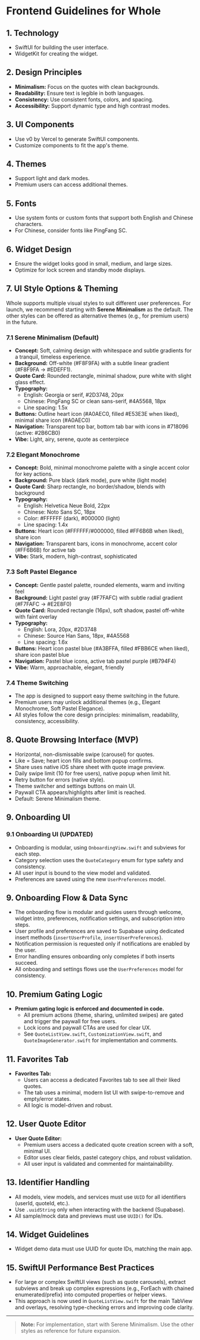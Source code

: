 # Frontend Guidelines for Whole

## 1. Technology
- SwiftUI for building the user interface.
- WidgetKit for creating the widget.

## 2. Design Principles
- **Minimalism:** Focus on the quotes with clean backgrounds.
- **Readability:** Ensure text is legible in both languages.
- **Consistency:** Use consistent fonts, colors, and spacing.
- **Accessibility:** Support dynamic type and high contrast modes.

## 3. UI Components
- Use v0 by Vercel to generate SwiftUI components.
- Customize components to fit the app's theme.

## 4. Themes
- Support light and dark modes.
- Premium users can access additional themes.

## 5. Fonts
- Use system fonts or custom fonts that support both English and Chinese characters.
- For Chinese, consider fonts like PingFang SC.

## 6. Widget Design
- Ensure the widget looks good in small, medium, and large sizes.
- Optimize for lock screen and standby mode displays.

## 7. UI Style Options & Theming

Whole supports multiple visual styles to suit different user preferences. For launch, we recommend starting with **Serene Minimalism** as the default. The other styles can be offered as alternative themes (e.g., for premium users) in the future.

### 7.1 Serene Minimalism (Default)
- **Concept:** Soft, calming design with whitespace and subtle gradients for a tranquil, timeless experience.
- **Background:** Off-white (#F8F9FA) with a subtle linear gradient (#F8F9FA → #EDEFF1).
- **Quote Card:** Rounded rectangle, minimal shadow, pure white with slight glass effect.
- **Typography:**
  - English: Georgia or serif, #2D3748, 20px
  - Chinese: PingFang SC or clean sans-serif, #4A5568, 18px
  - Line spacing: 1.5x
- **Buttons:** Outline heart icon (#A0AEC0, filled #E53E3E when liked), minimal share icon (#A0AEC0)
- **Navigation:** Transparent top bar, bottom tab bar with icons in #718096 (active: #2B6CB0)
- **Vibe:** Light, airy, serene, quote as centerpiece

### 7.2 Elegant Monochrome
- **Concept:** Bold, minimal monochrome palette with a single accent color for key actions.
- **Background:** Pure black (dark mode), pure white (light mode)
- **Quote Card:** Sharp rectangle, no border/shadow, blends with background
- **Typography:**
  - English: Helvetica Neue Bold, 22px
  - Chinese: Noto Sans SC, 18px
  - Color: #FFFFFF (dark), #000000 (light)
  - Line spacing: 1.4x
- **Buttons:** Heart icon (#FFFFFF/#000000, filled #FF6B6B when liked), share icon
- **Navigation:** Transparent bars, icons in monochrome, accent color (#FF6B6B) for active tab
- **Vibe:** Stark, modern, high-contrast, sophisticated

### 7.3 Soft Pastel Elegance
- **Concept:** Gentle pastel palette, rounded elements, warm and inviting feel
- **Background:** Light pastel gray (#F7FAFC) with subtle radial gradient (#F7FAFC → #E2E8F0)
- **Quote Card:** Rounded rectangle (16px), soft shadow, pastel off-white with faint overlay
- **Typography:**
  - English: Lora, 20px, #2D3748
  - Chinese: Source Han Sans, 18px, #4A5568
  - Line spacing: 1.6x
- **Buttons:** Heart icon pastel blue (#A3BFFA, filled #FBB6CE when liked), share icon pastel blue
- **Navigation:** Pastel blue icons, active tab pastel purple (#B794F4)
- **Vibe:** Warm, approachable, elegant, friendly

### 7.4 Theme Switching
- The app is designed to support easy theme switching in the future.
- Premium users may unlock additional themes (e.g., Elegant Monochrome, Soft Pastel Elegance).
- All styles follow the core design principles: minimalism, readability, consistency, accessibility.

## 8. Quote Browsing Interface (MVP)
- Horizontal, non-dismissable swipe (carousel) for quotes.
- Like = Save; heart icon fills and bottom popup confirms.
- Share uses native iOS share sheet with quote image preview.
- Daily swipe limit (10 for free users), native popup when limit hit.
- Retry button for errors (native style).
- Theme switcher and settings buttons on main UI.
- Paywall CTA appears/highlights after limit is reached.
- Default: Serene Minimalism theme.

## 9. Onboarding UI
### 9.1 Onboarding UI (UPDATED)
- Onboarding is modular, using `OnboardingView.swift` and subviews for each step.
- Category selection uses the `QuoteCategory` enum for type safety and consistency.
- All user input is bound to the view model and validated.
- Preferences are saved using the new `UserPreferences` model.

## 9. Onboarding Flow & Data Sync
- The onboarding flow is modular and guides users through welcome, widget intro, preferences, notification settings, and subscription intro steps.
- User profile and preferences are saved to Supabase using dedicated insert methods (`insertUserProfile`, `insertUserPreferences`).
- Notification permission is requested only if notifications are enabled by the user.
- Error handling ensures onboarding only completes if both inserts succeed.
- All onboarding and settings flows use the `UserPreferences` model for consistency.

## 10. Premium Gating Logic
- **Premium gating logic is enforced and documented in code.**
  - All premium actions (theme, sharing, unlimited swipes) are gated and trigger the paywall for free users.
  - Lock icons and paywall CTAs are used for clear UX.
  - See `QuoteListView.swift`, `CustomizationView.swift`, and `QuoteImageGenerator.swift` for implementation and comments.

## 11. Favorites Tab
- **Favorites Tab:**
  - Users can access a dedicated Favorites tab to see all their liked quotes.
  - The tab uses a minimal, modern list UI with swipe-to-remove and empty/error states.
  - All logic is model-driven and robust.

## 12. User Quote Editor
- **User Quote Editor:**
  - Premium users access a dedicated quote creation screen with a soft, minimal UI.
  - Editor uses clear fields, pastel category chips, and robust validation.
  - All user input is validated and commented for maintainability.

## 13. Identifier Handling
- All models, view models, and services must use `UUID` for all identifiers (userId, quoteId, etc.).
- Use `.uuidString` only when interacting with the backend (Supabase).
- All sample/mock data and previews must use `UUID()` for IDs.

## 14. Widget Guidelines
- Widget demo data must use UUID for quote IDs, matching the main app.

## 15. SwiftUI Performance Best Practices
- For large or complex SwiftUI views (such as quote carousels), extract subviews and break up complex expressions (e.g., ForEach with chained enumerated/prefix) into computed properties or helper views.
- This approach is now used in `QuoteListView.swift` for the main TabView and overlays, resolving type-checking errors and improving code clarity.

---

> **Note:** For implementation, start with Serene Minimalism. Use the other styles as reference for future expansion.